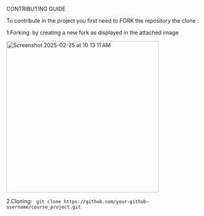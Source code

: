 CONTRIBUTING GUIDE

To contribute in the project you first need to FORK the repository the clone :

1.Forking: by creating a new fork as displayed in the attached image

<img width="396" alt="Screenshot 2025-02-25 at 10 13 11 AM" src="https://github.com/user-attachments/assets/3e4fdb29-7de9-49f5-b8ea-098b5a2be5c7" />

2.Cloning:
``` git clone https://github.com/your-github-username/course_project.git```
